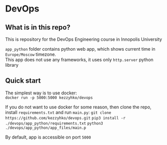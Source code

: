 # DevOps



## What is in this repo?

This is repository for the DevOps Engineering course in Innopolis University

`app_python` folder contains python web app, which shows current time in `Europe/Moscow` timezone.  
This app does not use any frameworks, it uses only `http.server` python library



## Quick start

The simplest way is to use docker:<br>
`docker run -p 5000:5000 kezzyhko/devops`

If you do not want to use docker for some reason, then clone the repo, install `requirements.txt` and run `main.py`:
`git clone https://github.com/kezzyhko/devops.git`
`pip3 install -r ./devops/app_python/requirements.txt`
`python3 ./devops/app_python/app_files/main.p`

By default, app is accessible on port `5000`